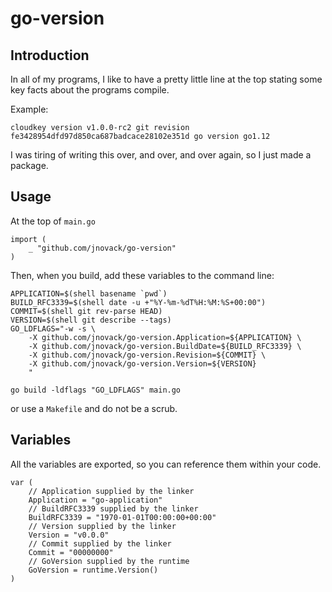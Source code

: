 # go-version

## Introduction

In all of my programs, I like to have a pretty little line at the top stating
some key facts about the programs compile.

Example:

```
cloudkey version v1.0.0-rc2 git revision fe3428954dfd97d850ca687badcace28102e351d go version go1.12
```

I was tiring of writing this over, and over, and over again, so I just made a
package.

## Usage

At the top of `main.go`

```
import (
	_ "github.com/jnovack/go-version"
)
```

Then, when you build, add these variables to the command line:

```
APPLICATION=$(shell basename `pwd`)
BUILD_RFC3339=$(shell date -u +"%Y-%m-%dT%H:%M:%S+00:00")
COMMIT=$(shell git rev-parse HEAD)
VERSION=$(shell git describe --tags)
GO_LDFLAGS="-w -s \
    -X github.com/jnovack/go-version.Application=${APPLICATION} \
    -X github.com/jnovack/go-version.BuildDate=${BUILD_RFC3339} \
	-X github.com/jnovack/go-version.Revision=${COMMIT} \
	-X github.com/jnovack/go-version.Version=${VERSION}
	"

go build -ldflags "GO_LDFLAGS" main.go
```

or use a `Makefile` and do not be a scrub.

## Variables

All the variables are exported, so you can reference them within your code.

```
var (
	// Application supplied by the linker
	Application = "go-application"
	// BuildRFC3339 supplied by the linker
	BuildRFC3339 = "1970-01-01T00:00:00+00:00"
	// Version supplied by the linker
	Version = "v0.0.0"
	// Commit supplied by the linker
	Commit = "00000000"
	// GoVersion supplied by the runtime
	GoVersion = runtime.Version()
)
```
